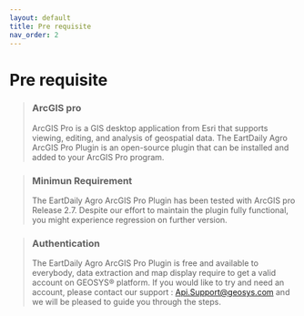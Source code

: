 ```yaml
---
layout: default
title: Pre requisite
nav_order: 2
---
```


# Pre requisite


<!-- theme: info -->
> ### ArcGIS pro
>
>ArcGIS Pro  is a GIS desktop application from Esri that supports viewing, editing, and analysis of geospatial data. The EartDaily Agro ArcGIS Pro Plugin is an open-source plugin that can be installed and added to your ArcGIS Pro program.   

<!-- theme: info -->

> ### Minimun Requirement
> The EartDaily Agro ArcGIS Pro Plugin has been tested with ArcGIS pro Release 2.7. Despite our effort to maintain the plugin fully functional, you might experience regression on further version. 

<!-- theme: info -->

>### Authentication
>The EartDaily Agro ArcGIS Pro Plugin is free and available to everybody, data extraction and map display require to get a valid account on GEOSYS® platform.
If you would like to try and need an account, please contact our support : Api.Support@geosys.com and we will be pleased to guide you through the steps.



